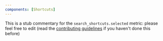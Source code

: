 ```yaml
---
components: [Shortcuts]
---
```


This is a stub commentary for the `search_shortcuts.selected` metric: please feel free to edit (read the
[contributing guidelines](https://github.com/mozilla/glean-annotations/blob/main/CONTRIBUTING.md)
if you haven't done this before)
